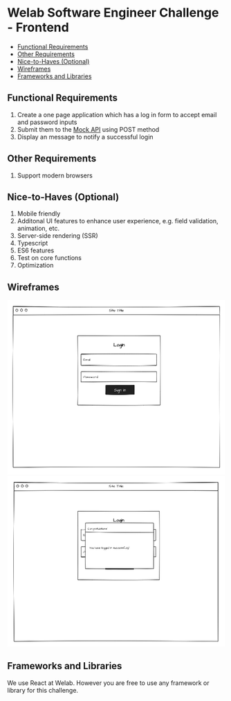 # Welab Software Engineer Challenge - Frontend

- [Functional Requirements](#functional-requirements)
- [Other Requirements](#other-requirements)
- [Nice-to-Haves (Optional)](#nice-to-haves-optional)
- [Wireframes](#wireframes)
- [Frameworks and Libraries](#frameworks-and-libraries)

## Functional Requirements

1. Create a one page application which has a log in form to accept email and password inputs
2. Submit them to the [Mock API](https://demo6650602.mockable.io/auth/login) using POST method
3. Display an message to notify a successful login

## Other Requirements

1. Support modern browsers

## Nice-to-Haves (Optional)

1. Mobile friendly
2. Additonal UI features to enhance user experience, e.g. field validation, animation, etc.
3. Server-side rendering (SSR)
4. Typescript
5. ES6 features
6. Test on core functions
7. Optimization

## Wireframes

![Wireframe](assets/frontend-step-1.png)
![Wireframe](assets/frontend-step-2.png)

## Frameworks and Libraries

We use React at Welab. However you are free to use any framework or library for this challenge.
